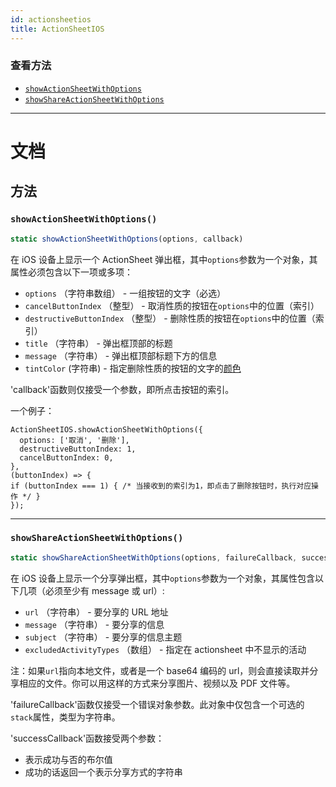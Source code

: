 ```yaml
---
id: actionsheetios
title: ActionSheetIOS
---
```


### 查看方法

* [`showActionSheetWithOptions`](actionsheetios.md#showactionsheetwithoptions)
* [`showShareActionSheetWithOptions`](actionsheetios.md#showshareactionsheetwithoptions)

---

# 文档

## 方法

### `showActionSheetWithOptions()`

```javascript
static showActionSheetWithOptions(options, callback)
```

在 iOS 设备上显示一个 ActionSheet 弹出框，其中`options`参数为一个对象，其属性必须包含以下一项或多项：

* `options` （字符串数组） - 一组按钮的文字（必选）
* `cancelButtonIndex` （整型） - 取消性质的按钮在`options`中的位置（索引）
* `destructiveButtonIndex` （整型） - 删除性质的按钮在`options`中的位置（索引）
* `title` （字符串） - 弹出框顶部的标题
* `message` （字符串） - 弹出框顶部标题下方的信息
* `tintColor` (字符串) - 指定删除性质的按钮的文字的[颜色](colors.md)

'callback'函数则仅接受一个参数，即所点击按钮的索引。

一个例子：

```
ActionSheetIOS.showActionSheetWithOptions({
  options: ['取消', '删除'],
  destructiveButtonIndex: 1,
  cancelButtonIndex: 0,
},
(buttonIndex) => {
if (buttonIndex === 1) { /* 当接收到的索引为1，即点击了删除按钮时，执行对应操作 */ }
});
```

---

### `showShareActionSheetWithOptions()`

```javascript
static showShareActionSheetWithOptions(options, failureCallback, successCallback)
```

在 iOS 设备上显示一个分享弹出框，其中`options`参数为一个对象，其属性包含以下几项（必须至少有 message 或 url）:

* `url` （字符串） - 要分享的 URL 地址
* `message` （字符串） - 要分享的信息
* `subject` （字符串） - 要分享的信息主题
* `excludedActivityTypes` （数组） - 指定在 actionsheet 中不显示的活动

注：如果`url`指向本地文件，或者是一个 base64 编码的 url，则会直接读取并分享相应的文件。你可以用这样的方式来分享图片、视频以及 PDF 文件等。

'failureCallback'函数仅接受一个错误对象参数。此对象中仅包含一个可选的`stack`属性，类型为字符串。

'successCallback'函数接受两个参数：

* 表示成功与否的布尔值
* 成功的话返回一个表示分享方式的字符串
